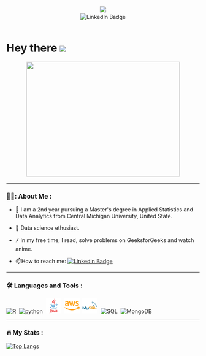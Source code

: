 <div id="header" align="center">
  <img src="https://media.giphy.com/media/qgQUggAC3Pfv687qPC/giphy.gif" width="100"/>
</div>

<div id="header" align="center">
  <img src="https://img.shields.io/badge/LinkedIn-blue?style=for-the-badge&logo=linkedin&logoColor=white" width="70" alt="LinkedIn Badge"/>
</div>

<div id="badges" align="center">
  <img src="https://komarev.com/ghpvc/?username=eemeresiev&style=flat-square&color=blue" alt=""/>
</div>

<h1>
  Hey there
  <img src="https://media.giphy.com/media/hvRJCLFzcasrR4ia7z/giphy.gif" width="30px"/>
</h1>

<div align="center">
  <img src="https://media.giphy.com/media/3oKIPEqDGUULpEU0aQ/giphy.gif" width="400" height="300"/>
</div>

---

### 👨‍💻: About Me :

- :telescope: I am a 2nd year pursuing a Master's degree in Applied Statistics and Data Analytics from Central Michigan University, United State.

- :seedling: Data science ethusiast.

- :zap: In my free time; I read, solve problems on GeeksforGeeks and watch anime.

- :mailbox:How to reach me: [![Linkedin Badge](https://img.shields.io/badge/-EmmanuelEsivwenughwu-blue?style=flat&logo=Linkedin&logoColor=white)](https://www.linkedin.com/in/emmanuel-esivwenughwu-878a7074/)

---

### :hammer_and_wrench: Languages and Tools :
<div>
  <img src="https://cdn4.iconfinder.com/data/icons/logos-and-brands/512/285_R_Project_logo-128.png" title="R"  alt="R" width="40" height="40"/>&nbsp;
  <img src="https://cdn4.iconfinder.com/data/icons/logos-and-brands/512/267_Python_logo-128.png" title="python"  alt="python" width="40" height="40"/>&nbsp;
  <img src="https://github.com/devicons/devicon/blob/master/icons/java/java-original-wordmark.svg" title="Java" alt="Java" width="40" height="40"/>&nbsp;
  <img src="https://github.com/devicons/devicon/blob/master/icons/amazonwebservices/amazonwebservices-plain-wordmark.svg" title="AWS" alt="AWS" width="40" height="40"/>&nbsp;
  <img src="https://github.com/devicons/devicon/blob/master/icons/mysql/mysql-original-wordmark.svg" title="MySQL"  alt="MySQL" width="40" height="40"/>&nbsp;
  <img src="https://cdn4.iconfinder.com/data/icons/flat-pro-database-set-1/32/sql-badge-128.png" title="SQL"  alt="SQL" width="40" height="40"/>&nbsp;
  <img src="https://cdn.icon-icons.com/icons2/2415/PNG/128/mongodb_original_wordmark_logo_icon_146425.png" title="MongoDB"  alt="MongoDB" width="40" height="40"/>&nbsp;
 </div>
 
 ---

### :fire: My Stats :
 [![Top Langs](https://github-readme-stats.vercel.app/api/top-langs/?username=eemeresiev&layout=compact&theme=vision-friendly-dark)](https://github.com/anuraghazra/github-readme-stats)
  
